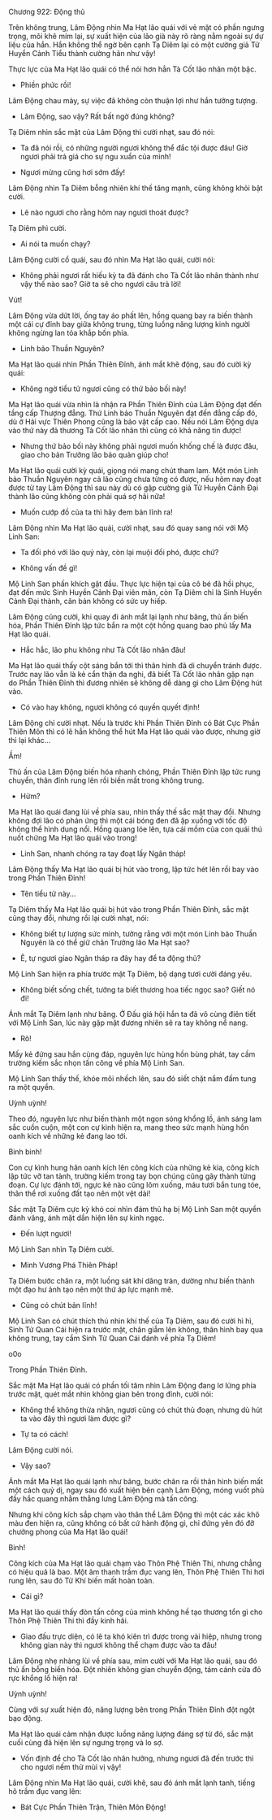 




Chương 922: Động thủ


Trên không trung, Lâm Động nhìn Ma Hạt lão quái với vẻ mặt có phần ngưng trọng, môi khẽ mím lại, sự xuất hiện của lão già này rõ ràng nằm ngoài sự dự liệu của hắn. Hắn không thể ngờ bên cạnh Tạ Diêm lại có một cường giả Tử Huyền Cảnh Tiểu thành cường hãn như vậy!

Thực lực của Ma Hạt lão quái có thể nói hơn hẳn Tà Cốt lão nhân một bậc.

- Phiền phức rồi!

Lâm Động chau mày, sự việc đã không còn thuận lợi như hắn tưởng tượng.

- Lâm Động, sao vậy? Rất bất ngờ đúng không?

Tạ Diêm nhìn sắc mặt của Lâm Động thì cười nhạt, sau đó nói:

- Ta đã nói rồi, có những người ngươi không thể đắc tội được đâu! Giờ ngươi phải trả giá cho sự ngu xuẩn của mình!

- Ngươi mừng cũng hơi sớm đấy!

Lâm Động nhìn Tạ Diêm bỗng nhiên khí thế tăng mạnh, cũng không khỏi bật cười.

- Lẽ nào ngươi cho rằng hôm nay ngươi thoát được?

Tạ Diêm phì cười.

- Ai nói ta muốn chạy?

Lâm Động cười cổ quái, sau đó nhìn Ma Hạt lão quái, cười nói:

- Không phải ngươi rất hiếu kỳ ta đã đánh cho Tà Cốt lão nhân thành như vậy thế nào sao? Giờ ta sẽ cho ngươi câu trả lời!

Vút!

Lâm Động vừa dứt lời, ống tay áo phất lên, hồng quang bay ra biến thành một cái cự đỉnh bay giữa không trung, từng luồng năng lượng kinh người không ngừng lan tỏa khắp bốn phía.

- Linh bảo Thuần Nguyên?

Ma Hạt lão quái nhìn Phần Thiên Đỉnh, ánh mắt khẽ động, sau đó cười kỳ quái:

- Không ngờ tiểu tử ngươi cũng có thứ bảo bối này!

Ma Hạt lão quái vừa nhìn là nhận ra Phần Thiên Đỉnh của Lâm Động đạt đến tầng cấp Thượng đẳng. Thứ Linh bảo Thuần Nguyên đạt đến đẳng cấp đó, dù ở Hải vực Thiên Phong cũng là bảo vật cấp cao. Nếu nói Lâm Động dựa vào thứ này đả thương Tà Cốt lão nhân thì cũng có khả năng tin được!

- Nhưng thứ bảo bối này không phải ngươi muốn khống chế là được đâu, giao cho bản Trưởng lão bảo quản giúp cho!

Ma Hạt lão quái cười kỳ quái, giọng nói mang chút tham lam. Một món Linh bảo Thuần Nguyên ngay cả lão cũng chưa từng có được, nếu hôm nay đoạt được từ tay Lâm Động thì sau này dù có gặp cường giả Tử Huyền Cảnh Đại thành lão cũng không còn phải quá sợ hãi nữa!

- Muốn cướp đồ của ta thì hãy đem bản lĩnh ra!

Lâm Động nhìn Ma Hạt lão quái, cười nhạt, sau đó quay sang nói với Mộ Linh San:

- Ta đối phó với lão quỷ này, còn lại muội đối phó, được chứ?

- Không vấn đề gì!

Mộ Linh San phấn khích gật đầu. Thực lực hiện tại của cô bé đã hồi phục, đạt đến mức Sinh Huyền Cảnh Đại viên mãn, còn Tạ Diêm chỉ là Sinh Huyền Cảnh Đại thành, căn bản không có sức uy hiếp.

Lâm Động cũng cười, khi quay đi ánh mắt lại lạnh như băng, thủ ấn biến hóa, Phần Thiên Đỉnh lập tức bắn ra một cột hồng quang bao phủ lấy Ma Hạt lão quái.

- Hắc hắc, lão phu không như Tà Cốt lão nhân đâu!

Ma Hạt lão quái thấy cột sáng bắn tới thì thân hình đã di chuyển tránh được. Trước nay lão vẫn là kẻ cẩn thận đa nghi, đã biết Tà Cốt lão nhân gặp nạn do Phần Thiên Đỉnh thì đương nhiên sẽ không dễ dàng gì cho Lâm Động hút vào.

- Có vào hay không, ngươi không có quyền quyết định!

Lâm Động chỉ cười nhạt. Nếu là trước khi Phần Thiên Đỉnh có Bát Cực Phần Thiên Môn thì có lẽ hắn không thể hút Ma Hạt lão quái vào được, nhưng giờ thì lại khác…

Ầm!

Thủ ấn của Lâm Động biến hóa nhanh chóng, Phần Thiên Đỉnh lập tức rung chuyển, thân đỉnh rung lên rồi biến mất trong không trung.

- Hửm?

Ma Hạt lão quái đang lùi về phía sau, nhìn thấy thế sắc mặt thay đổi. Nhưng không đợi lão có phản ứng thì một cái bóng đen đã ập xuống với tốc độ không thể hình dung nổi. Hồng quang lóe lên, tựa cái mồm của con quái thú nuốt chửng Ma Hạt lão quái vào trong!

- Linh San, nhanh chóng ra tay đoạt lấy Ngân tháp!

Lâm Động thấy Ma Hạt lão quái bị hút vào trong, lập tức hét lên rồi bay vào trong Phần Thiên Đỉnh!

- Tên tiểu tử này…

Tạ Diêm thấy Ma Hạt lão quái bị hút vào trong Phần Thiên Đỉnh, sắc mặt cũng thay đổi, nhưng rồi lại cười nhạt, nói:

- Không biết tự lượng sức mình, tưởng rằng với một món Linh bảo Thuần Nguyên là có thể giữ chân Trưởng lão Ma Hạt sao?

- Ê, tự ngươi giao Ngân tháp ra đây hay để ta động thủ?

Mộ Linh San hiện ra phía trước mặt Tạ Diêm, bộ dạng tươi cười đáng yêu.

- Không biết sống chết, tưởng ta biết thương hoa tiếc ngọc sao? Giết nó đi!

Ánh mắt Tạ Diêm lạnh như băng. Ở Đấu giá hội hắn ta đã vô cùng điên tiết với Mộ Linh San, lúc này gặp mặt đương nhiên sẽ ra tay không nể nang.

- Rõ!

Mấy kẻ đứng sau hắn cùng đáp, nguyên lực hùng hồn bùng phát, tay cầm trường kiếm sắc nhọn tấn công về phía Mộ Linh San.

Mộ Linh San thấy thế, khóe môi nhếch lên, sau đó siết chặt nắm đấm tung ra một quyền.

Uỳnh uỳnh!

Theo đó, nguyên lực như biến thành một ngọn sóng khổng lồ, ánh sáng lam sắc cuồn cuộn, một con cự kình hiện ra, mang theo sức mạnh hùng hồn oanh kích về những kẻ đang lao tới.

Binh binh!

Con cự kình hung hãn oanh kích lên công kích của những kẻ kia, công kích lập tức vỡ tan tành, trường kiếm trong tay bọn chúng cũng gãy thành từng đoạn. Cự lực đánh tới, ngực kẻ nào cũng lõm xuống, máu tươi bắn tung tóe, thân thể rơi xuống đất tạo nên một vệt dài!

Sắc mặt Tạ Diêm cực kỳ khó coi nhìn đám thủ hạ bị Mộ Linh San một quyền đánh văng, ánh mặt dần hiện lên sự kinh ngạc.

- Đến lượt ngươi!

Mộ Linh San nhìn Tạ Diêm cười.

- Minh Vương Phá Thiên Pháp!

Tạ Diêm bước chân ra, một luồng sát khí dâng tràn, dường như biến thành một đạo hư ảnh tạo nên một thứ áp lực mạnh mẽ.

- Cũng có chút bản lĩnh!

Mộ Linh San có chút thích thú nhìn khí thế của Tạ Diêm, sau đó cười hì hì, Sinh Tử Quan Cái hiện ra trước mặt, chân giẫm lên không, thân hình bay qua không trung, tay cầm Sinh Tử Quan Cái đánh về phía Tạ Diêm!

o0o

Trong Phần Thiên Đỉnh.

Sắc mặt Ma Hạt lão quái có phần tối tăm nhìn Lâm Động đang lơ lửng phía trước mặt, quét mắt nhìn không gian bên trong đỉnh, cười nói:

- Không thể không thừa nhận, ngươi cũng có chút thủ đoạn, nhưng dù hút ta vào đây thì ngươi làm được gì?

- Tự ta có cách!

Lâm Động cười nói.

- Vậy sao?

Ánh mắt Ma Hạt lão quái lạnh như băng, bước chân ra rồi thân hình biến mất một cách quỷ dị, ngay sau đó xuất hiện bên cạnh Lâm Động, móng vuốt phủ đầy hắc quang nhằm thẳng lưng Lâm Động mà tấn công.

Nhưng khi công kích sắp chạm vào thân thể Lâm Động thì một các xác khô màu đen hiện ra, cũng không có bất cứ hành động gì, chỉ đứng yên đó đỡ chưởng phong của Ma Hạt lão quái!

Binh!

Công kích của Ma Hạt lão quái chạm vào Thôn Phệ Thiên Thi, nhưng chẳng có hiệu quả là bao. Một âm thanh trầm đục vang lên, Thôn Phệ Thiên Thi hơi rung lên, sau đó Tử Khí biến mất hoàn toàn.

- Cái gì?

Ma Hạt lão quái thấy đòn tấn công của mình không hề tạo thương tổn gì cho Thôn Phệ Thiên Thi thì đầy kinh hãi.

- Giao đấu trực diện, có lẽ ta khó kiên trì được trong vài hiệp, nhưng trong không gian này thì ngươi không thể chạm được vào ta đâu!

Lâm Động nhẹ nhàng lùi về phía sau, mỉm cười với Ma Hạt lão quái, sau đó thủ ấn bỗng biến hóa. Đột nhiên không gian chuyển động, tám cánh cửa đỏ rực khổng lồ hiện ra!

Uỳnh uỳnh!

Cùng với sự xuất hiện đó, năng lượng bên trong Phần Thiên Đỉnh đột ngột bạo động.

Ma Hạt lão quái cảm nhận được luồng năng lượng đáng sợ từ đó, sắc mặt cuối cùng đã hiện lên sự ngưng trọng và lo sợ.

- Vốn định để cho Tà Cốt lão nhân hưởng, nhưng ngươi đã đến trước thì cho ngươi nếm thử mùi vị vậy!

Lâm Động nhìn Ma Hạt lão quái, cười khẽ, sau đó ánh mắt lạnh tanh, tiếng hô trầm đục vang lên:

- Bát Cực Phần Thiên Trận, Thiên Môn Động!




